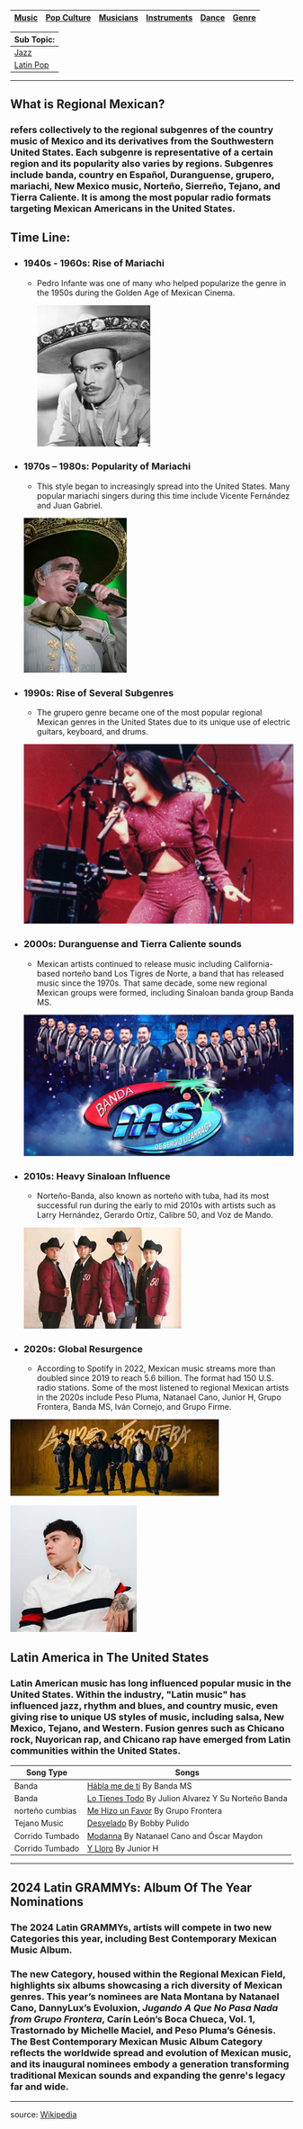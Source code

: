| [Music](music.md) | [Pop Culture](pop-culutre)| [Musicians](musicians.md) | [Instruments](instruments.md) | [Dance](dance.md) | [Genre](genres.md) |
| -------- | ------- | ------- | ------ | -------- |---|


| Sub Topic: |
|-------|
| [Jazz](jazz.md) |
| [Latin Pop](latin-pop.md) |

___

## What is Regional Mexican?
### refers collectively to the regional subgenres of the country music of Mexico and its derivatives from the Southwestern United States. Each subgenre is representative of a certain region and its popularity also varies by regions. Subgenres include banda, country en Español, Duranguense, grupero, mariachi, New Mexico music, Norteño, Sierreño, Tejano, and Tierra Caliente. It is among the most popular radio formats targeting Mexican Americans in the United States.

## Time Line:
- ### 1940s - 1960s: Rise of Mariachi
    - Pedro Infante was one of many who helped popularize the genre in the 1950s during the Golden Age of Mexican Cinema.

        ![Image of Pedro Infante](pedroInfante.jpeg )

- ### 1970s – 1980s: Popularity of Mariachi
    - This style began to increasingly spread into the United States. Many popular mariachi singers during this time include Vicente Fernández and  Juan Gabriel.

    ![Image of Ficente Fernandes](vicenteFernandes.jpeg )

- ### 1990s: Rise of Several Subgenres
    - The grupero genre became one of the most popular regional Mexican genres in the United States due to its unique use of electric guitars, keyboard, and drums.

    ![Image of Selena Quintanilla](selena.jpeg )

- ### 2000s: Duranguense and Tierra Caliente sounds
    - Mexican artists continued to release music including California-based norteño band Los Tigres de Norte, a band that has released music since the 1970s. That same decade, some new regional Mexican groups were formed, including Sinaloan banda group Banda MS.

    ![Image of Banda MS](bandaMS.jpeg )

- ### 2010s: Heavy Sinaloan Influence
    - Norteño-Banda, also known as norteño with tuba, had its most successful run during the early to mid 2010s with artists such as Larry Hernández, Gerardo Ortíz, Calibre 50, and Voz de Mando.

    ![Image of Calibre 50](calibre50.jpeg )

- ### 2020s: Global Resurgence
    - According to Spotify in 2022, Mexican music streams more than doubled since 2019 to reach 5.6 billion. The format had 150 U.S. radio stations. Some of the most listened to regional Mexican artists in the 2020s include Peso Pluma, Natanael Cano, Junior H, Grupo Frontera, Banda MS, Iván Cornejo, and Grupo Firme.

![Image of Grupo Frontera](grupoFrontera.jpeg )

![Image of Junior H](junior.jpeg)

## Latin America in The United States
### Latin American music has long influenced popular music in the United States. Within the industry, "Latin music" has influenced jazz, rhythm and blues, and country music, even giving rise to unique US styles of music, including salsa, New Mexico, Tejano, and Western. Fusion genres such as Chicano rock, Nuyorican rap, and Chicano rap have emerged from Latin communities within the United States.

| Song Type | Songs |
| --------- | ----- |
| Banda | [Hábla me de ti](https://www.youtube.com/watch?v=B7-C5HergE8) By Banda MS |
| Banda | [Lo Tienes Todo](https://www.youtube.com/watch?v=a_wBQrUdcvk) By Julion Alvarez Y Su Norteño Banda |
| norteño cumbias | [Me Hizo un Favor](https://www.youtube.com/watch?v=tC6IwrAkrUs) By Grupo Frontera |
| Tejano Music | [Desvelado](https://www.google.com/url?sa=t&source=web&rct=j&opi=89978449&url=https://www.youtube.com/watch%3Fv%3DqyMp1ADlRD8&ved=2ahUKEwi0ovrmyeaIAxUblokEHWUeLs4Q78AJegQIFxAB&usg=AOvVaw37kH6io5Ak0QKWqmZAUG9X) By Bobby Pulido |
| Corrido Tumbado | [Modanna](https://www.google.com/search?client=safari&sca_esv=96be0df55f4798a8&sca_upv=1&rls=en&sxsrf=ADLYWIIbiWAIrW90-GAXyNsWEUiscj1Sfg:1727559084006&q=natanael+cano+madonna&stick=H4sIAAAAAAAAAONgFuLVT9c3NEyzLK8wSLO0VIJwyyqTTVIyjNK1BH1LizOTHYtKMotLQvKD8_PSF7GK5iWWJOYlpuYoJCfm5SvkJqbk5-UlAgBpEE3xSwAAAA&sa=X&ved=2ahUKEwj_k5-My-aIAxXxlIkEHbODFzEQri56BAhXEAM) By Natanael Cano and Óscar Maydon |
| Corrido Tumbado | [Y Lloro](https://www.youtube.com/watch?v=a8M1Es4cI_4&pp=ygUQeSBsbG9ybyBqdW5pb3IgaA%3D%3D) By Junior H |
---

## 2024 Latin GRAMMYs: Album Of The Year Nominations
### The 2024 Latin GRAMMYs, artists will compete in two new Categories this year, including Best Contemporary Mexican Music Album.

### The new Category, housed within the Regional Mexican Field, highlights six albums showcasing a rich diversity of Mexican genres. This year’s nominees are Nata Montana by Natanael Cano, DannyLux’s Evoluxion, *Jugando A Que No Pasa Nada from Grupo Frontera*, Carín León’s Boca Chueca, Vol. 1, Trastornado by Michelle Maciel, and Peso Pluma’s Génesis. The Best Contemporary Mexican Music Album Category reflects the worldwide spread and evolution of Mexican music, and its inaugural nominees embody a generation transforming traditional Mexican sounds and expanding the genre's legacy far and wide.

---

source: [Wikipedia](https://en.wikipedia.org/wiki/Regional_Mexican)
